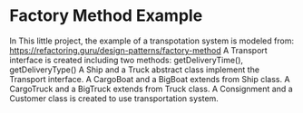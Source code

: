 # Factory Method Example
In This little project, the example of a transpotation system is modeled from: https://refactoring.guru/design-patterns/factory-method
A Transport interface is created including two methods: getDeliveryTime(), getDeliveryType()
A Ship and a Truck abstract class implement the Transport interface.
A CargoBoat and a BigBoat extends from Ship class.
A CargoTruck and a BigTruck extends from Truck class.
A Consignment and a Customer class is created to use transportation system.
